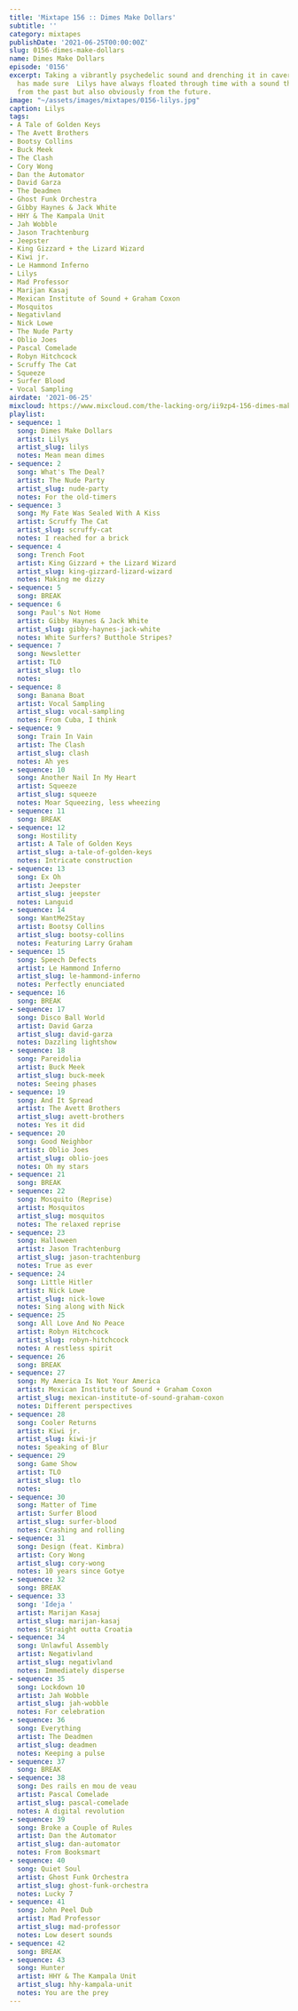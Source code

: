 ```yaml
---
title: 'Mixtape 156 :: Dimes Make Dollars'
subtitle: ''
category: mixtapes
publishDate: '2021-06-25T00:00:00Z'
slug: 0156-dimes-make-dollars
name: Dimes Make Dollars
episode: '0156'
excerpt: Taking a vibrantly psychedelic sound and drenching it in cavernous production
  has made sure  Lilys have always floated through time with a sound that is clearly
  from the past but also obviously from the future.
image: "~/assets/images/mixtapes/0156-lilys.jpg"
caption: Lilys
tags:
- A Tale of Golden Keys
- The Avett Brothers
- Bootsy Collins
- Buck Meek
- The Clash
- Cory Wong
- Dan the Automator
- David Garza
- The Deadmen
- Ghost Funk Orchestra
- Gibby Haynes & Jack White
- HHY & The Kampala Unit
- Jah Wobble
- Jason Trachtenburg
- Jeepster
- King Gizzard + the Lizard Wizard
- Kiwi jr.
- Le Hammond Inferno
- Lilys
- Mad Professor
- Marijan Kasaj
- Mexican Institute of Sound + Graham Coxon
- Mosquitos
- Negativland
- Nick Lowe
- The Nude Party
- Oblio Joes
- Pascal Comelade
- Robyn Hitchcock
- Scruffy The Cat
- Squeeze
- Surfer Blood
- Vocal Sampling
airdate: '2021-06-25'
mixcloud: https://www.mixcloud.com/the-lacking-org/ii9zp4-156-dimes-make-dollars/
playlist:
- sequence: 1
  song: Dimes Make Dollars
  artist: Lilys
  artist_slug: lilys
  notes: Mean mean dimes
- sequence: 2
  song: What's The Deal?
  artist: The Nude Party
  artist_slug: nude-party
  notes: For the old-timers
- sequence: 3
  song: My Fate Was Sealed With A Kiss
  artist: Scruffy The Cat
  artist_slug: scruffy-cat
  notes: I reached for a brick
- sequence: 4
  song: Trench Foot
  artist: King Gizzard + the Lizard Wizard
  artist_slug: king-gizzard-lizard-wizard
  notes: Making me dizzy
- sequence: 5
  song: BREAK
- sequence: 6
  song: Paul's Not Home
  artist: Gibby Haynes & Jack White
  artist_slug: gibby-haynes-jack-white
  notes: White Surfers? Butthole Stripes?
- sequence: 7
  song: Newsletter
  artist: TLO
  artist_slug: tlo
  notes:
- sequence: 8
  song: Banana Boat
  artist: Vocal Sampling
  artist_slug: vocal-sampling
  notes: From Cuba, I think
- sequence: 9
  song: Train In Vain
  artist: The Clash
  artist_slug: clash
  notes: Ah yes
- sequence: 10
  song: Another Nail In My Heart
  artist: Squeeze
  artist_slug: squeeze
  notes: Moar Squeezing, less wheezing
- sequence: 11
  song: BREAK
- sequence: 12
  song: Hostility
  artist: A Tale of Golden Keys
  artist_slug: a-tale-of-golden-keys
  notes: Intricate construction
- sequence: 13
  song: Ex Oh
  artist: Jeepster
  artist_slug: jeepster
  notes: Languid
- sequence: 14
  song: WantMe2Stay
  artist: Bootsy Collins
  artist_slug: bootsy-collins
  notes: Featuring Larry Graham
- sequence: 15
  song: Speech Defects
  artist: Le Hammond Inferno
  artist_slug: le-hammond-inferno
  notes: Perfectly enunciated
- sequence: 16
  song: BREAK
- sequence: 17
  song: Disco Ball World
  artist: David Garza
  artist_slug: david-garza
  notes: Dazzling lightshow
- sequence: 18
  song: Pareidolia
  artist: Buck Meek
  artist_slug: buck-meek
  notes: Seeing phases
- sequence: 19
  song: And It Spread
  artist: The Avett Brothers
  artist_slug: avett-brothers
  notes: Yes it did
- sequence: 20
  song: Good Neighbor
  artist: Oblio Joes
  artist_slug: oblio-joes
  notes: Oh my stars
- sequence: 21
  song: BREAK
- sequence: 22
  song: Mosquito (Reprise)
  artist: Mosquitos
  artist_slug: mosquitos
  notes: The relaxed reprise
- sequence: 23
  song: Halloween
  artist: Jason Trachtenburg
  artist_slug: jason-trachtenburg
  notes: True as ever
- sequence: 24
  song: Little Hitler
  artist: Nick Lowe
  artist_slug: nick-lowe
  notes: Sing along with Nick
- sequence: 25
  song: All Love And No Peace
  artist: Robyn Hitchcock
  artist_slug: robyn-hitchcock
  notes: A restless spirit
- sequence: 26
  song: BREAK
- sequence: 27
  song: My America Is Not Your America
  artist: Mexican Institute of Sound + Graham Coxon
  artist_slug: mexican-institute-of-sound-graham-coxon
  notes: Different perspectives
- sequence: 28
  song: Cooler Returns
  artist: Kiwi jr.
  artist_slug: kiwi-jr
  notes: Speaking of Blur
- sequence: 29
  song: Game Show
  artist: TLO
  artist_slug: tlo
  notes:
- sequence: 30
  song: Matter of Time
  artist: Surfer Blood
  artist_slug: surfer-blood
  notes: Crashing and rolling
- sequence: 31
  song: Design (feat. Kimbra)
  artist: Cory Wong
  artist_slug: cory-wong
  notes: 10 years since Gotye
- sequence: 32
  song: BREAK
- sequence: 33
  song: 'Ideja '
  artist: Marijan Kasaj
  artist_slug: marijan-kasaj
  notes: Straight outta Croatia
- sequence: 34
  song: Unlawful Assembly
  artist: Negativland
  artist_slug: negativland
  notes: Immediately disperse
- sequence: 35
  song: Lockdown 10
  artist: Jah Wobble
  artist_slug: jah-wobble
  notes: For celebration
- sequence: 36
  song: Everything
  artist: The Deadmen
  artist_slug: deadmen
  notes: Keeping a pulse
- sequence: 37
  song: BREAK
- sequence: 38
  song: Des rails en mou de veau
  artist: Pascal Comelade
  artist_slug: pascal-comelade
  notes: A digital revolution
- sequence: 39
  song: Broke a Couple of Rules
  artist: Dan the Automator
  artist_slug: dan-automator
  notes: From Booksmart
- sequence: 40
  song: Quiet Soul
  artist: Ghost Funk Orchestra
  artist_slug: ghost-funk-orchestra
  notes: Lucky 7
- sequence: 41
  song: John Peel Dub
  artist: Mad Professor
  artist_slug: mad-professor
  notes: Low desert sounds
- sequence: 42
  song: BREAK
- sequence: 43
  song: Hunter
  artist: HHY & The Kampala Unit
  artist_slug: hhy-kampala-unit
  notes: You are the prey
---
```



